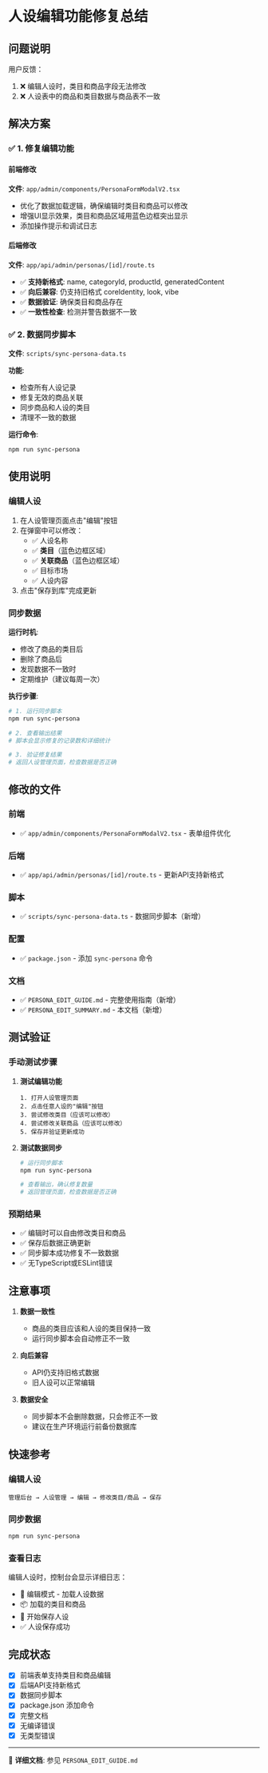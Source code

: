 # 人设编辑功能修复总结

## 问题说明

用户反馈：
1. ❌ 编辑人设时，类目和商品字段无法修改
2. ❌ 人设表中的商品和类目数据与商品表不一致

## 解决方案

### ✅ 1. 修复编辑功能

#### 前端修改
**文件**: `app/admin/components/PersonaFormModalV2.tsx`

- 优化了数据加载逻辑，确保编辑时类目和商品可以修改
- 增强UI显示效果，类目和商品区域用蓝色边框突出显示
- 添加操作提示和调试日志

#### 后端修改
**文件**: `app/api/admin/personas/[id]/route.ts`

- ✅ **支持新格式**: name, categoryId, productId, generatedContent
- ✅ **向后兼容**: 仍支持旧格式 coreIdentity, look, vibe
- ✅ **数据验证**: 确保类目和商品存在
- ✅ **一致性检查**: 检测并警告数据不一致

### ✅ 2. 数据同步脚本

**文件**: `scripts/sync-persona-data.ts`

**功能**:
- 检查所有人设记录
- 修复无效的商品关联
- 同步商品和人设的类目
- 清理不一致的数据

**运行命令**:
```bash
npm run sync-persona
```

## 使用说明

### 编辑人设

1. 在人设管理页面点击"编辑"按钮
2. 在弹窗中可以修改：
   - ✅ 人设名称
   - ✅ **类目**（蓝色边框区域）
   - ✅ **关联商品**（蓝色边框区域）
   - ✅ 目标市场
   - ✅ 人设内容
3. 点击"保存到库"完成更新

### 同步数据

**运行时机**:
- 修改了商品的类目后
- 删除了商品后
- 发现数据不一致时
- 定期维护（建议每周一次）

**执行步骤**:
```bash
# 1. 运行同步脚本
npm run sync-persona

# 2. 查看输出结果
# 脚本会显示修复的记录数和详细统计

# 3. 验证修复结果
# 返回人设管理页面，检查数据是否正确
```

## 修改的文件

### 前端
- ✅ `app/admin/components/PersonaFormModalV2.tsx` - 表单组件优化

### 后端  
- ✅ `app/api/admin/personas/[id]/route.ts` - 更新API支持新格式

### 脚本
- ✅ `scripts/sync-persona-data.ts` - 数据同步脚本（新增）

### 配置
- ✅ `package.json` - 添加 `sync-persona` 命令

### 文档
- ✅ `PERSONA_EDIT_GUIDE.md` - 完整使用指南（新增）
- ✅ `PERSONA_EDIT_SUMMARY.md` - 本文档（新增）

## 测试验证

### 手动测试步骤

1. **测试编辑功能**
   ```
   1. 打开人设管理页面
   2. 点击任意人设的"编辑"按钮
   3. 尝试修改类目（应该可以修改）
   4. 尝试修改关联商品（应该可以修改）
   5. 保存并验证更新成功
   ```

2. **测试数据同步**
   ```bash
   # 运行同步脚本
   npm run sync-persona
   
   # 查看输出，确认修复数量
   # 返回管理页面，检查数据是否正确
   ```

### 预期结果

- ✅ 编辑时可以自由修改类目和商品
- ✅ 保存后数据正确更新
- ✅ 同步脚本成功修复不一致数据
- ✅ 无TypeScript或ESLint错误

## 注意事项

1. **数据一致性**
   - 商品的类目应该和人设的类目保持一致
   - 运行同步脚本会自动修正不一致

2. **向后兼容**
   - API仍支持旧格式数据
   - 旧人设可以正常编辑

3. **数据安全**
   - 同步脚本不会删除数据，只会修正不一致
   - 建议在生产环境运行前备份数据库

## 快速参考

### 编辑人设
```
管理后台 → 人设管理 → 编辑 → 修改类目/商品 → 保存
```

### 同步数据
```bash
npm run sync-persona
```

### 查看日志
编辑人设时，控制台会显示详细日志：
- 📝 编辑模式 - 加载人设数据
- 📦 加载的类目和商品
- 💾 开始保存人设
- ✅ 人设保存成功

## 完成状态

- [x] 前端表单支持类目和商品编辑
- [x] 后端API支持新格式
- [x] 数据同步脚本
- [x] package.json 添加命令
- [x] 完整文档
- [x] 无编译错误
- [x] 无类型错误

---

📝 **详细文档**: 参见 `PERSONA_EDIT_GUIDE.md`


